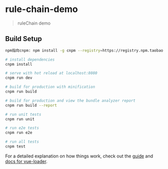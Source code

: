 # rule-chain-demo

> ruleChain demo

## Build Setup

``` bash
npm指向cnpm: npm install -g cnpm --registry=https://registry.npm.taobao.org

# install dependencies
cnpm install

# serve with hot reload at localhost:8080
cnpm run dev

# build for production with minification
cnpm run build

# build for production and view the bundle analyzer report
cnpm run build --report

# run unit tests
cnpm run unit

# run e2e tests
cnpm run e2e

# run all tests
cnpm test
```

For a detailed explanation on how things work, check out the [guide](http://vuejs-templates.github.io/webpack/) and [docs for vue-loader](http://vuejs.github.io/vue-loader).
